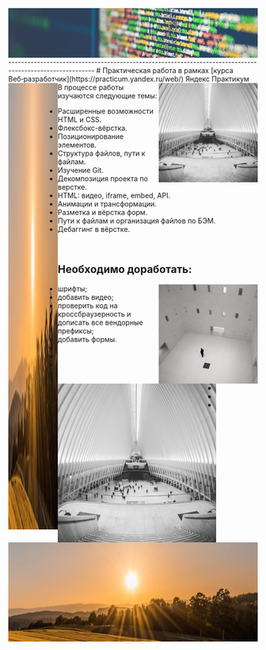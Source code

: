 <img align="right" src="./images/code.jpeg" alt="project photo" height="100" width="1100">
---------------------------------------------------------------------------------------------------------
# Практическая работа в рамках [курса Веб‑разработчик](https://practicum.yandex.ru/web/) Яндекс Практикум

<br/>

<img align="right" src="./images/cards-interliving.png" height="200" width="200">
<img align="left" src="./images/sun.PNG" alt="project photo" height="900" width="100"


В процессе работы изучаются следующие темы:

- Расширенные возможности HTML и CSS.
- Флексбокс-вёрстка.
- Позиционирование элементов.
- Структура файлов, пути к файлам.
- Изучение Git.
- Декомпозиция проекта по верстке.
- HTML: видео, iframe, embed, API.
- Анимации и трансформации.
- Разметка и вёрстка форм.
- Пути к файлам и организация файлов по БЭМ.
- Дебаггинг в вёрстке.

<br clear="right"/>


## Необходимо доработать:

<img align="right" src="./images/cards-question.png" alt="project photo" height="200" width="200">
<img align="left" src="./images/cards-interliving.png" height="320" width="320">

- шрифты;
- добавить видео;
- проверить код на кроссбраузерность и дописать все вендорные префиксы;
- добавить формы.
- +
- +
- +
- +
- +
- +
- +
 
 <br clear="right"/>
 <br clear="left"/>
 
<img align="right" src="./images/sun.PNG" height="200" width="1100">



